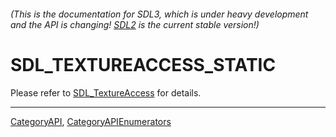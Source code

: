 ###### (This is the documentation for SDL3, which is under heavy development and the API is changing! [SDL2](https://wiki.libsdl.org/SDL2/) is the current stable version!)
# SDL_TEXTUREACCESS_STATIC

Please refer to [SDL_TextureAccess](SDL_TextureAccess) for details.

----
[CategoryAPI](CategoryAPI), [CategoryAPIEnumerators](CategoryAPIEnumerators)


